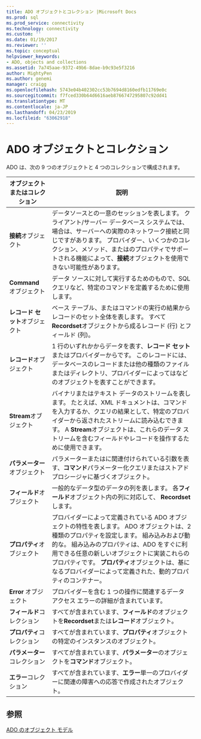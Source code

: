 ```yaml
---
title: ADO オブジェクトとコレクション |Microsoft Docs
ms.prod: sql
ms.prod_service: connectivity
ms.technology: connectivity
ms.custom: ''
ms.date: 01/19/2017
ms.reviewer: ''
ms.topic: conceptual
helpviewer_keywords:
- ADO, objects and collections
ms.assetid: 7a745aae-9372-49b6-8dae-b9c93e5f3216
author: MightyPen
ms.author: genemi
manager: craigg
ms.openlocfilehash: 5743e04b402302cc53b7694d8160edfb11769e0c
ms.sourcegitcommit: f7fced330b64d6616aeb8766747295807c92dd41
ms.translationtype: MT
ms.contentlocale: ja-JP
ms.lasthandoff: 04/23/2019
ms.locfileid: "63062918"
---
```

# <a name="ado-objects-and-collections"></a>ADO オブジェクトとコレクション
ADO は、次の 9 つのオブジェクトと 4 つのコレクションで構成されます。  
  
|オブジェクトまたはコレクション|説明|  
|--------------------------|-----------------|  
|**接続**オブジェクト|データソースとの一意のセッションを表します。 クライアント/サーバー データベース システムでは、場合は、サーバーへの実際のネットワーク接続と同じですがあります。 プロバイダー、いくつかのコレクション、メソッド、またはのプロパティでサポートされる機能によって、**接続**オブジェクトを使用できない可能性があります。|  
|**Command** オブジェクト|データ ソースに対して実行するためのもので、SQL クエリなど、特定のコマンドを定義するために使用します。|  
|**レコード セット**オブジェクト|ベース テーブル、またはコマンドの実行の結果からレコードのセット全体を表します。 すべて**Recordset**オブジェクトから成るレコード (行) とフィールド (列)。|  
|**レコード**オブジェクト|1 行のいずれかからデータを表す、**レコード セット**またはプロバイダーからです。 このレコードには、データベースのレコードまたは他の種類のファイルまたはディレクトリ、プロバイダーによってはなどのオブジェクトを表すことができます。|  
|**Stream**オブジェクト|バイナリまたはテキスト データのストリームを表します。 たとえば、XML ドキュメントは、コマンドを入力するか、クエリの結果として、特定のプロバイダーから返されたストリームに読み込むできます。 A **Stream**オブジェクトは、これらのデータ ストリームを含むフィールドやレコードを操作するために使用できます。|  
|**パラメーター**オブジェクト|パラメーターまたはに関連付けられている引数を表す、**コマンド**パラメーター化クエリまたはストアド プロシージャに基づくオブジェクト。|  
|**フィールド**オブジェクト|一般的なデータ型のデータの列を表します。 各**フィールド**オブジェクト内の列に対応して、 **Recordset**します。|  
|**プロパティ**オブジェクト|プロバイダーによって定義されている ADO オブジェクトの特性を表します。 ADO オブジェクトは、2 種類のプロパティを設定します。 組み込みおよび動的な。 組み込みのプロパティは、ADO をすぐに利用できる任意の新しいオブジェクトに実装これらのプロパティです。 **プロパティ**オブジェクトは、基になるプロバイダーによって定義された、動的プロパティのコンテナー。|  
|**Error** オブジェクト|プロバイダーを含む 1 つの操作に関連するデータ アクセス エラーの詳細が含まれています。|  
|**フィールド**コレクション|すべてが含まれています、**フィールド**のオブジェクトを**Recordset**または**レコード**オブジェクト。|  
|**プロパティ**コレクション|すべてが含まれています、**プロパティ**オブジェクトの特定のインスタンスのオブジェクト。|  
|**パラメーター**コレクション|すべてが含まれています、**パラメーター**のオブジェクトを**コマンド**オブジェクト。|  
|**エラー**コレクション|すべてが含まれています、**エラー**単一のプロバイダーに関連の障害への応答で作成されたオブジェクト。|  
  
## <a name="see-also"></a>参照  
 [ADO のオブジェクト モデル](../../../ado/reference/ado-api/ado-object-model.md)
